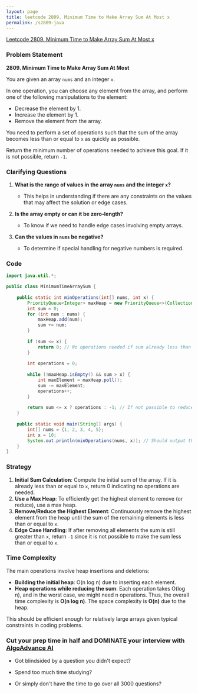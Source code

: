 ```yaml
---
layout: page
title: leetcode 2809. Minimum Time to Make Array Sum At Most x
permalink: /s2809-java
---
```

[Leetcode 2809. Minimum Time to Make Array Sum At Most x](https://algoadvance.github.io/algoadvance/l2809)
### Problem Statement
**2809. Minimum Time to Make Array Sum At Most**

You are given an array `nums` and an integer `x`.

In one operation, you can choose any element from the array, and perform one of the following manipulations to the element:
- Decrease the element by 1.
- Increase the element by 1.
- Remove the element from the array.

You need to perform a set of operations such that the sum of the array becomes less than or equal to `x` as quickly as possible.

Return the minimum number of operations needed to achieve this goal. If it is not possible, return `-1`.

### Clarifying Questions
1. **What is the range of values in the array `nums` and the integer `x`?**
   - This helps in understanding if there are any constraints on the values that may affect the solution or edge cases.
   
2. **Is the array empty or can it be zero-length?**
   - To know if we need to handle edge cases involving empty arrays.

3. **Can the values in `nums` be negative?**
   - To determine if special handling for negative numbers is required.

### Code
```java
import java.util.*;

public class MinimumTimeArraySum {
    
    public static int minOperations(int[] nums, int x) {
        PriorityQueue<Integer> maxHeap = new PriorityQueue<>(Collections.reverseOrder());
        int sum = 0;
        for (int num : nums) {
            maxHeap.add(num);
            sum += num;
        }
        
        if (sum <= x) {
            return 0; // No operations needed if sum already less than or equal to x
        }
        
        int operations = 0;
        
        while (!maxHeap.isEmpty() && sum > x) {
            int maxElement = maxHeap.poll();
            sum -= maxElement;
            operations++;
        }
        
        return sum <= x ? operations : -1; // If not possible to reduce the sum to x, return -1
    }
    
    public static void main(String[] args) {
        int[] nums = {1, 2, 3, 4, 5};
        int x = 10;
        System.out.println(minOperations(nums, x)); // Should output the minimum operations
    }
}
```
### Strategy
1. **Initial Sum Calculation**: Compute the initial sum of the array. If it is already less than or equal to `x`, return 0 indicating no operations are needed.
2. **Use a Max Heap**: To efficiently get the highest element to remove (or reduce), use a max heap.
3. **Remove/Reduce the Highest Element**: Continuously remove the highest element from the heap until the sum of the remaining elements is less than or equal to `x`.
4. **Edge Case Handling**: If after removing all elements the sum is still greater than `x`, return `-1` since it is not possible to make the sum less than or equal to `x`.

### Time Complexity
The main operations involve heap insertions and deletions:
- **Building the initial heap**: O(n log n) due to inserting each element.
- **Heap operations while reducing the sum**: Each operation takes O(log n), and in the worst case, we might need n operations.
Thus, the overall time complexity is **O(n log n)**. The space complexity is **O(n)** due to the heap.

This should be efficient enough for relatively large arrays given typical constraints in coding problems.


### Cut your prep time in half and DOMINATE your interview with [AlgoAdvance AI](https://algoAdvance.com)

- Got blindsided by a question you didn't expect?

- Spend too much time studying?

- Or simply don't have the time to go over all 3000 questions?

